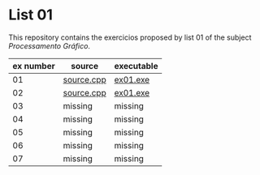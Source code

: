 # List 01

This repository contains the exercicios proposed by list 01 of the subject *Processamento Gráfico*.

| ex number | source                          | executable                  |
|-----------|---------------------------------|-----------------------------|
| 01        | [source.cpp](./ex01/Source.cpp) | [ex01.exe](./ex01/ex01.exe) |
| 02        | [source.cpp](./ex01/Source.cpp) | [ex01.exe](./ex01/ex01.exe) |
| 03        | missing                         | missing                     |
| 04        | missing                         | missing                     |
| 05        | missing                         | missing                     |
| 06        | missing                         | missing                     |
| 07        | missing                         | missing                     |'